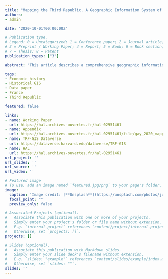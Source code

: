 ```yaml
---
title: "Mapping the Third Republic. A Geographic Information System of France (1870–1940)"
authors:
- admin

date: "2020-10-01T00:00:00Z"

# Publication type.
# Legend: 0 = Uncategorized; 1 = Conference paper; 2 = Journal article;
# 3 = Preprint / Working Paper; 4 = Report; 5 = Book; 6 = Book section;
# 7 = Thesis; 8 = Patent
publication_types: ["3"]

abstract: "This article describes a comprehensive geographic information system of Third-Republic France: the TRF-GIS. It provides annual nomenclatures and shapefiles of administrative constituencies of metropolitan France from 1870 to 1940, encompassing general administrative constituencies (départements, arrondissements, cantons) as well as the most significant special administrative constituencies: military, judicial and penitentiary, electoral, academic, labor inspection, and ecclesiastical constituencies. It further proposes annual nomenclatures at the contemporaneous commune level that map each municipality into its corresponding administrative framework along with its population count. The 901 nomenclatures, 830 shapefiles, and complete reproduction material along with primary sources of the TRF-GIS database are available at https://dataverse.harvard.edu/dataverse/TRF-GIS."

tags:
- Economic history
- Historical GIS
- Data paper
- France
- Third Republic

featured: false

links:
- name: Working Paper
  url: https://hal.archives-ouvertes.fr/hal-02951461
- name: Appendix
  url: https://hal.archives-ouvertes.fr/hal-02951461/file/gay_2020_mapping_third_republic_supplementary_information.pdf
- name: TRF-GIS Dataverse
  url: https://dataverse.harvard.edu/dataverse/TRF-GIS
- name: HAL
  url: https://hal.archives-ouvertes.fr/hal-02951461
url_project: ''
url_slides: ''
url_source: ''
url_video: ''

# Featured image
# To use, add an image named `featured.jpg/png` to your page's folder. 
image:
  caption: 'Image credit: [**Unsplash**](https://unsplash.com/photos/jdD8gXaTZsc)'
  focal_point: ""
  preview_only: false

# Associated Projects (optional).
#   Associate this publication with one or more of your projects.
#   Simply enter your project's folder or file name without extension.
#   E.g. `internal-project` references `content/project/internal-project/index.md`.
#   Otherwise, set `projects: []`.
projects: []

# Slides (optional).
#   Associate this publication with Markdown slides.
#   Simply enter your slide deck's filename without extension.
#   E.g. `slides: "example"` references `content/slides/example/index.md`.
#   Otherwise, set `slides: ""`.
slides: ''
---
```

